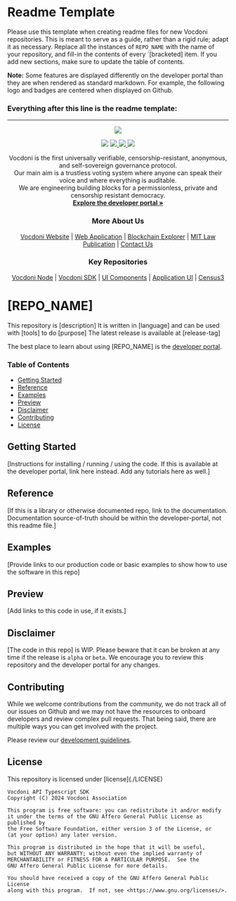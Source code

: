 # Readme Template

Please use this template when creating readme files for new Vocdoni repositories. This is meant to serve as a guide, rather than a rigid rule; adapt it as necessary. Replace all the instances of `REPO_NAME` with the name of your repository, and fill-in the contents of every `\[bracketed\] item. If you add new sections, make sure to update the table of contents. 

**Note:**
Some features are displayed differently on the developer portal than they are when rendered as standard markdown. For example, the following logo and badges are centered when displayed on Github.

### Everything after this line is the readme template:
---

<p align="center" width="100%">
    <img src="https://developer.vocdoni.io/img/vocdoni_logotype_full_white.svg" />
</p>

<p align="center" width="100%">
    <img src="https://img.shields.io/github/commit-activity/m/vocdoni/REPO_NAME" />
    <a href="https://github.com/vocdoni/REPO_NAME/issues">
      <img src="https://img.shields.io/github/issues/vocdoni/REPO_NAME" />
    </a>
    <a href="https://discord.gg/xFTh8Np2ga">
      <img src="https://img.shields.io/badge/discord-join%20chat-blue.svg" />
    </a>
    <a href="https://twitter.com/vocdoni">
      <img src="https://img.shields.io/twitter/follow/vocdoni.svg?style=social&label=Follow" />
    </a>
</p>


<!-- Some other badges you can add if applicable:
Github Workflows:
<img src="https://github.com/vocdoni/\[REPO_NAME\]/actions/workflows/main.yml/badge.svg" />
Test coverage::
<a href="https://coveralls.io/github/vocdoni/vocdoni-node">
  <img src="https://coveralls.io/repos/github/vocdoni/vocdoni-node/badge.svg">
</a>
Golang specific:
<a href="https://godoc.org/go.vocdoni.io/dvote">
  <img src="https://godoc.org/go.vocdoni.io/dvote?status.svg">
</a>
<a href="https://goreportcard.com/report/go.vocdoni.io/dvote">
  <img src="https://goreportcard.com/badge/go.vocdoni.io/dvote">
</a>
 -->

  <div align="center">
    Vocdoni is the first universally verifiable, censorship-resistant, anonymous, and self-sovereign governance protocol. <br />
    Our main aim is a trustless voting system where anyone can speak their voice and where everything is auditable. <br />
    We are engineering building blocks for a permissionless, private and censorship resistant democracy.
    <br />
    <a href="https://developer.vocdoni.io/"><strong>Explore the developer portal »</strong></a>
    <br />
    <h3>More About Us</h3>
    <a href="https://vocdoni.io">Vocdoni Website</a>
    |
    <a href="https://vocdoni.app">Web Application</a>
    |
    <a href="https://explorer.vote/">Blockchain Explorer</a>
    |
    <a href="https://law.mit.edu/pub/remotevotingintheageofcryptography/release/1">MIT Law Publication</a>
    |
    <a href="https://chat.vocdoni.io">Contact Us</a>
    <br />
    <h3>Key Repositories</h3>
    <a href="https://github.com/vocdoni/vocdoni-node">Vocdoni Node</a>
    |
    <a href="https://github.com/vocdoni/vocdoni-sdk/">Vocdoni SDK</a>
    |
    <a href="https://github.com/vocdoni/ui-components">UI Components</a>
    |
    <a href="https://github.com/vocdoni/ui-scaffold">Application UI</a>
    |
    <a href="https://github.com/vocdoni/census3">Census3</a>
  </div>

# \[REPO_NAME\]

This repository is \[description\]
It is written in \[language\] and can be used with \[tools\] to do \[purpose\]
The latest release is available at \[release-tag\]

The best place to learn about using \[REPO_NAME\] is the [developer portal](https://developer.vocdoni.io/).

### Table of Contents
- [Getting Started](#getting-started)
- [Reference](#reference)
- [Examples](#examples)
- [Preview](#preview)
- [Disclaimer](#disclaimer)
- [Contributing](#contributing)
- [License](#license)


## Getting Started

\[Instructions for installing / running / using the code. If this is available at the developer portal, link here instead. Add any tutorials here as well.\]

## Reference

\[If this is a library or otherwise documented repo, link to the documentation. Documentation source-of-truth should be within the developer-portal, not this readme file.\]

## Examples

\[Provide links to our production code or basic examples to show how to use the software in this repo\]

## Preview

\[Add links to this code in use, if it exists.\]

## Disclaimer

\[The code in this repo\] is WIP. Please beware that it can be broken at any time if the release is `alpha` or `beta`. We encourage you to review this repository and the developer portal for any changes.

## Contributing 

While we welcome contributions from the community, we do not track all of our issues on Github and we may not have the resources to onboard developers and review complex pull requests. That being said, there are multiple ways you can get involved with the project. 

Please review our [development guidelines](https://developer.vocdoni.io/development-guidelines).

## License

This repository is licensed under \[license\](./LICENSE)

<!-- ATTACH LICENSE NOTICE, IF APPLICABLE. FOR EXAMPLE: -->

    Vocdoni API Typescript SDK
    Copyright (C) 2024 Vocdoni Association

    This program is free software: you can redistribute it and/or modify
    it under the terms of the GNU Affero General Public License as published by
    the Free Software Foundation, either version 3 of the License, or
    (at your option) any later version.

    This program is distributed in the hope that it will be useful,
    but WITHOUT ANY WARRANTY; without even the implied warranty of
    MERCHANTABILITY or FITNESS FOR A PARTICULAR PURPOSE.  See the
    GNU Affero General Public License for more details.

    You should have received a copy of the GNU Affero General Public License
    along with this program.  If not, see <https://www.gnu.org/licenses/>.

